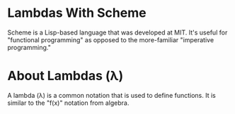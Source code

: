 # Lambdas With Scheme

Scheme is a Lisp-based language that was developed at MIT. It's useful for "functional programming" as opposed to the more-familiar "imperative programming."

# About Lambdas (λ)
A lambda (λ) is a common notation that is used to define functions. It is similar to the "f(x)" notation from algebra.
